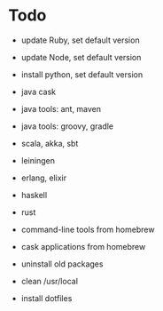 # Todo

+ update Ruby, set default version
+ update Node, set default version
+ install python, set default version

+ java cask
+ java tools: ant, maven
- java tools: groovy, gradle
- scala, akka, sbt
- leiningen

- erlang, elixir
- haskell
- rust

- command-line tools from homebrew
- cask applications from homebrew

- uninstall old packages
- clean /usr/local
- install dotfiles
